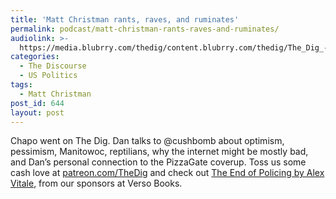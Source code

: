 ```yaml
---
title: 'Matt Christman rants, raves, and ruminates'
permalink: podcast/matt-christman-rants-raves-and-ruminates/
audiolink: >-
  https://media.blubrry.com/thedig/content.blubrry.com/thedig/The_Dig_-_EP_56_-_Christman.mp3
categories:
  - The Discourse
  - US Politics
tags:
  - Matt Christman
post_id: 644
layout: post
---
```


Chapo went on The Dig. Dan talks to @cushbomb about optimism, pessimism, Manitowoc, reptilians, why the internet might be mostly bad, and Dan’s personal connection to the PizzaGate coverup. Toss us some cash love at [patreon.com/TheDig](http://www.patreon.com/TheDig)  and check out [The End of Policing by Alex Vitale](https://www.versobooks.com/books/2426-the-end-of-policing), from our sponsors at Verso Books.
